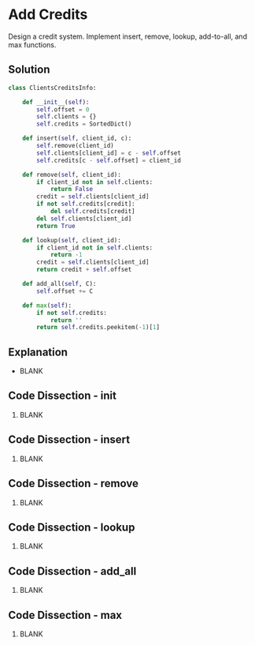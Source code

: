 # Add Credits
Design a credit system. Implement insert, remove, lookup, add-to-all, and max functions.

## Solution
```python
class ClientsCreditsInfo:

    def __init__(self):
        self.offset = 0
        self.clients = {}
        self.credits = SortedDict()

    def insert(self, client_id, c):
        self.remove(client_id)
        self.clients[client_id] = c - self.offset
        self.credits[c - self.offset] = client_id

    def remove(self, client_id):
        if client_id not in self.clients:
            return False
        credit = self.clients[client_id]
        if not self.credits[credit]:
            del self.credits[credit]
        del self.clients[client_id]
        return True

    def lookup(self, client_id):
        if client_id not in self.clients:
            return -1
        credit = self.clients[client_id]
        return credit + self.offset

    def add_all(self, C):
        self.offset += C

    def max(self):
        if not self.credits:
            return ''
        return self.credits.peekitem(-1)[1]
```

## Explanation
* BLANK

## Code Dissection - __init__
1. BLANK

## Code Dissection - insert
1. BLANK

## Code Dissection - remove
1. BLANK

## Code Dissection - lookup
1. BLANK

## Code Dissection - add_all
1. BLANK

## Code Dissection - max
1. BLANK